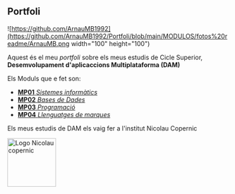 ## Portfoli
![https://github.com/ArnauMB1992](https://github.com/ArnauMB1992/Portfoli/blob/main/MODULOS/fotos%20readme/ArnauMB.png  width="100" height="100")

Aquest és el meu *portfoli* sobre els meus estudis de Cicle Superior, **Desemvolupament d'aplicaccions Multiplataforma (DAM)**

Els Moduls que e fet son:
- [**MP01** *Sistemes informàtics*](https://github.com/ArnauMB1992/Portfoli/tree/main/MODULOS/MP01%20-%20Sistemes%20informàtics) 
- [**MP02** *Bases de Dades*](https://github.com/ArnauMB1992/Portfoli/tree/main/MODULOS/MP02%20-%20Bases%20de%20Dades)
- [**MP03** *Programació*](https://github.com/ArnauMB1992/Portfoli/tree/main/MODULOS/MP03%20-%20Programació)
- [**MP04** *Llenguatges de marques*](https://github.com/ArnauMB1992/Portfoli/tree/main/MODULOS/MP04%20-%20Llenguatges%20de%20marques)

Els meus estudis de DAM els vaig fer a l'institut Nicolau Copernic

[<img src="https://copernic.cat/images/logos/logo-header.png" alt="Logo Nicolau copernic" width="110">](https://copernic.cat)
